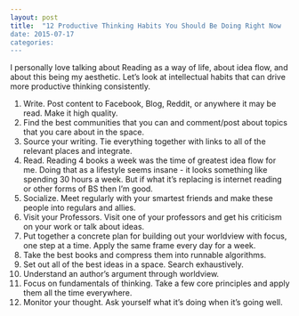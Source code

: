 ```yaml
---
layout: post
title:  "12 Productive Thinking Habits You Should Be Doing Right Now
date: 2015-07-17
categories:
---
```

I personally love talking about Reading as a way of life, about idea flow, and about this being my aesthetic. Let’s look at intellectual habits that can drive more productive thinking consistently.

1. Write. Post content to Facebook, Blog, Reddit, or anywhere it may be read. Make it high quality.
2. Find the best communities that you can and comment/post about topics that you care about in the space.
3. Source your writing. Tie everything together with links to all of the relevant places and integrate.
4. Read. Reading 4 books a week was the time of greatest idea flow for me. Doing that as a lifestyle seems insane - it looks something like spending 30 hours a week. But if what it’s replacing is internet reading or other forms of BS then I’m good.
5. Socialize. Meet regularly with your smartest friends and make these people into regulars and allies.
6. Visit your Professors. Visit one of your professors and get his criticism on your work or talk about ideas.
7. Put together a concrete plan for building out your worldview with focus, one step at a time. Apply the same frame every day for a week.
8. Take the best books and compress them into runnable algorithms.
9. Set out all of the best ideas in a space. Search exhaustively. 
10. Understand an author’s argument through worldview.
11. Focus on fundamentals of thinking. Take a few core principles and apply them all the time everywhere.
12. Monitor your thought. Ask yourself what it’s doing when it’s going well.
